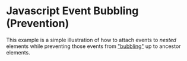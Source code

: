 # Javascript Event Bubbling (Prevention)
This example is a simple illustration of how to attach events to *nested* elements while preventing those events from ["bubbling"][bubble] up to ancestor elements.


[bubble]: https://en.wikipedia.org/wiki/Event_bubbling
